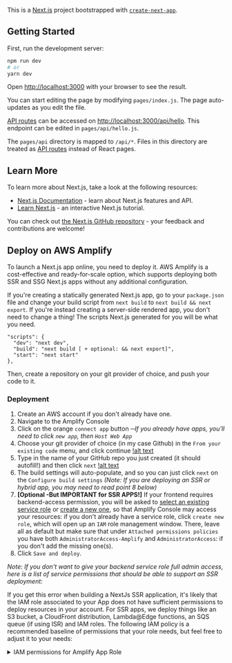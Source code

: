 This is a [Next.js](https://nextjs.org/) project bootstrapped with [`create-next-app`](https://github.com/vercel/next.js/tree/canary/packages/create-next-app).

## Getting Started

First, run the development server:

```bash
npm run dev
# or
yarn dev
```

Open [http://localhost:3000](http://localhost:3000) with your browser to see the result.

You can start editing the page by modifying `pages/index.js`. The page auto-updates as you edit the file.

[API routes](https://nextjs.org/docs/api-routes/introduction) can be accessed on [http://localhost:3000/api/hello](http://localhost:3000/api/hello). This endpoint can be edited in `pages/api/hello.js`.

The `pages/api` directory is mapped to `/api/*`. Files in this directory are treated as [API routes](https://nextjs.org/docs/api-routes/introduction) instead of React pages.

## Learn More

To learn more about Next.js, take a look at the following resources:

- [Next.js Documentation](https://nextjs.org/docs) - learn about Next.js features and API.
- [Learn Next.js](https://nextjs.org/learn) - an interactive Next.js tutorial.

You can check out [the Next.js GitHub repository](https://github.com/vercel/next.js/) - your feedback and contributions are welcome!

## Deploy on AWS Amplify

To launch a Next.js app online, you need to deploy it. AWS Amplify is a cost-effective and ready-for-scale option, which supports deploying both SSR and SSG Next.js apps without any additional configuration.

If you're creating a statically generated Next.js app, go to your `package.json` file and change your build script from `next build` to `next build && next export`. If you're instead creating a server-side rendered app, you don't need to change a thing! The scripts Next.js generated for you will be what you need.

```
"scripts": {
  "dev": "next dev",
  "build": "next build [ + optional: && next export]",
  "start": "next start"
},
```

Then, create a repository on your git provider of choice, and push your code to it.

### Deployment

1. Create an AWS account if you don't already have one.
2. Navigate to the Amplify Console
3. Click on the orange `connect app` button _─If you already have apps, you'll need to click `new app`, then `Host Web App`_
4. Choose your git provider of choice (in my case Github) in the `From your existing code` menu, and click continue
   [!alt text](https://welearncode.com/beginners-guide-react-2020/choose-github.png)
5. Type in the name of your GitHub repo you just created (it should autofill!) and then click `next`
   [!alt text](https://welearncode.com/beginners-guide-react-2020/select-your-repo.png)
6. The build settings will auto-populate, and so you can just click `next` on the `Configure build settings` _(Note: If you are deploying an SSR or hybrid app, you may need to read point 8 below)_
7. **[Optional -But IMPORTANT for SSR APPS!]** If your frontend requires backend-access permission, you will be asked to [select an existing service role](https://aws.amazon.com/blogs/mobile/host-a-next-js-ssr-app-with-real-time-data-on-aws-amplify/) or [create a new one](https://docs.aws.amazon.com/amplify/latest/userguide/how-to-service-role-amplify-console.html), so that Amplify Console may access your resources: if you don't already have a service role, click `create new role`, which will open up an `IAM` role management window. There, leave all as default but make sure that under `Attached permissions policies` you have both `AdministratorAccess-Amplify` and `AdministratorAccess`: if you don't add the missing one(s).
8. Click `Save and deploy`.

_Note: If you don't want to give your backend service role full admin access, here is a list of service permissions that should be able to support an SSR deployment:_

If you get this error when building a NextJs SSR application, it's likely that the IAM role associated to your App does not have sufficient permissions to deploy resources in your account. For SSR apps, we deploy things like an S3 bucket, a CloudFront distribution, Lambda@Edge functions, an SQS queue (if using ISR) and IAM roles. The following IAM policy is a recommended baseline of permissions that your role needs, but feel free to adjust it to your needs:

<details>
  <summary>IAM permissions for Amplify App Role</summary>

```
acm:DescribeCertificate
acm:ListCertificates
acm:RequestCertificate
cloudfront:CreateCloudFrontOriginAccessIdentity
cloudfront:CreateDistribution
cloudfront:CreateInvalidation
cloudfront:GetDistribution
cloudfront:GetDistributionConfig
cloudfront:ListCloudFrontOriginAccessIdentities
cloudfront:ListDistributions
cloudfront:ListDistributionsByLambdaFunction
cloudfront:ListDistributionsByWebACLId
cloudfront:ListFieldLevelEncryptionConfigs
cloudfront:ListFieldLevelEncryptionProfiles
cloudfront:ListInvalidations
cloudfront:ListPublicKeys
cloudfront:ListStreamingDistributions
cloudfront:UpdateDistribution
cloudfront:TagResource
cloudfront:UntagResource
cloudfront:ListTagsForResource
iam:AttachRolePolicy
iam:CreateRole
iam:CreateServiceLinkedRole
iam:GetRole
iam:PutRolePolicy
iam:PassRole
lambda:CreateFunction
lambda:EnableReplication
lambda:DeleteFunction
lambda:GetFunction
lambda:GetFunctionConfiguration
lambda:PublishVersion
lambda:UpdateFunctionCode
lambda:UpdateFunctionConfiguration
lambda:ListTags
lambda:TagResource
lambda:UntagResource
route53:ChangeResourceRecordSets
route53:ListHostedZonesByName
route53:ListResourceRecordSets
s3:CreateBucket
s3:GetAccelerateConfiguration
s3:GetObject
s3:ListBucket
s3:PutAccelerateConfiguration
s3:PutBucketPolicy
s3:PutObject
s3:PutBucketTagging
s3:GetBucketTagging
lambda:ListEventSourceMappings
lambda:CreateEventSourceMapping
iam:UpdateAssumeRolePolicy
iam:DeleteRolePolicy
sqs:CreateQueue           // SQS only needed if using ISR feature
sqs:DeleteQueue
sqs:GetQueueAttributes
sqs:SetQueueAttributes
amplify:GetApp
amplify:GetBranch
amplify:UpdateApp
amplify:UpdateBranch
```

</details>

